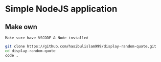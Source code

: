 # Simple NodeJS application

## Make own
`Make sure have VSCODE & Node installed`
```bash
git clone https://github.com/hasibulislam999/display-random-quote.git
cd display-random-quote
code .
```

